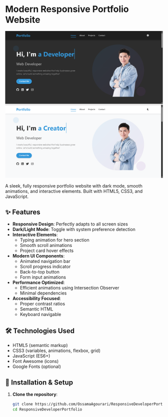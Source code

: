 # Modern Responsive Portfolio Website

![Portfolio Screenshot](./screenshots/DarkModePortfolio.png) 
![Portfolio Screenshot](./screenshots/LightModePortfolio.png) 

A sleek, fully responsive portfolio website with dark mode, smooth animations, and interactive elements. Built with HTML5, CSS3, and JavaScript.

## ✨ Features

- **Responsive Design**: Perfectly adapts to all screen sizes
- **Dark/Light Mode**: Toggle with system preference detection
- **Interactive Elements**:
  - Typing animation for hero section
  - Smooth scroll animations
  - Project card hover effects
- **Modern UI Components**:
  - Animated navigation bar
  - Scroll progress indicator
  - Back-to-top button
  - Form input animations
- **Performance Optimized**:
  - Efficient animations using Intersection Observer
  - Minimal dependencies
- **Accessibility Focused**:
  - Proper contrast ratios
  - Semantic HTML
  - Keyboard navigable

## 🛠️ Technologies Used

- HTML5 (semantic markup)
- CSS3 (variables, animations, flexbox, grid)
- JavaScript (ES6+)
- Font Awesome (icons)
- Google Fonts (optional)

## 🚀 Installation & Setup

1. **Clone the repository**:
   ```bash
   git clone https://github.com/OssamaAgourari/ResponsiveDeveloperPortfolio
   cd ResponsiveDeveloperPortfolio
